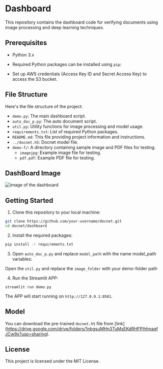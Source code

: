 # Dashboard

This repository contains the dashboard code for verifying documents using image processing and deep learning techniques.

## Prerequisites

- Python 3.x
- Required Python packages can be installed using `pip`:

- Set up AWS credentials (Access Key ID and Secret Access Key) to access the S3 bucket.

## File Structure

Here's the file structure of the project:

- `demo.py`: The main dashboard script.
- `auto_doc_p.py`: The auto document script.
- `util.py`: Utility functions for image processing and model usage.
- `requirements.txt`: List of required Python packages.
- `README.md`: This file providing project information and instructions.
- `../docnet.h5`: Docnet model file.
- `demo-f/`: A directory containing sample image and PDF files for testing.
  - `imagejpg`: Example image file for testing.
  - `pdf.pdf`: Example PDF file for testing.

## DashBoard Image

![image of the dashboard](https://github.com/[ola0x]/[docnet]/blob/[main]/dasboard/web-dashboard.jpg?raw=true)


## Getting Started

1. Clone this repository to your local machine:
```bash
git clone https://github.com/your-username/docnet.git
cd docnet/dashboard
```

2. Install the required packages:
```bash
pip install -r requirements.txt
```

3. Open `auto_doc_p.py` and replace `model_path` with the name model_path variables:

  Open the `util.py` and replace the `image_folder` with your demo-folder path

4. Run the Streamlit APP:

```
streamlit run demo.py
```

The APP will start running on `http://127.0.0.1:8501`.

## Model
You can download the pre-trained `docnet.h5` file from [link] (https://drive.google.com/drive/folders/1nbgsuMHn3TuMsEKdRHFPlhhnaqfJCw9s?usp=sharing).

## License

This project is licensed under the MIT License.







